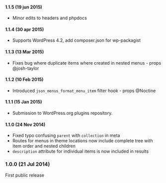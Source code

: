 #### 1.1.5 (19 jun 2015)
* Minor edits to headers and phpdocs

#### 1.1.4 (30 apr 2015)
* Supports WordPress 4.2, add composer.json for wp-packagist

#### 1.1.3 (13 Mar 2015)
* Fixes bug where duplicate items where created in nested menus - props @josh-taylor

#### 1.1.2 (10 Feb 2015)
* Introduced `json_menus_format_menu_item` filter hook - props @Noctine

#### 1.1.1 (15 Jan 2015)
* Submission to WordPress.org plugins repository.

#### 1.1.0 (24 Nov 2014)
* Fixed typo confusing `parent` with `collection` in meta
* Routes for menus in theme locations now include complete tree with item order and nested children 
* `description` attribute for individual items is now included in results

### 1.0.0 (21 Jul 2014)
First public release